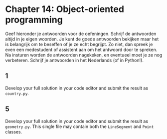# Chapter 14: Object-oriented programming

Geef hieronder je antwoorden voor de oefeningen. Schrijf de antwoorden altijd in je eigen woorden. Je kunt de goede antwoorden bekijken maar het is belangrijk om te beseffen of je ze echt begrijpt. Zo niet, dan spreek je even een medestudent of assistent aan om het antwoord door te spreken. Na insturen worden de antwoorden nagekeken, en eventueel moet je ze nog verbeteren. Schrijf je antwoorden in het Nederlands (of in Python!).

## 1

Develop your full solution in your code editor and submit the result as `country.py`.

## 5

Develop your full solution in your code editor and submit the result as `geometry.py`. This single file may contain both the `LineSegment` and `Point` classes.
